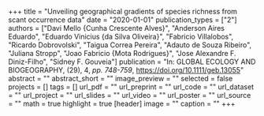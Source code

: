 +++
title = "Unveiling geographical gradients of species richness from scant occurrence data"
date = "2020-01-01"
publication_types = ["2"]
authors = ["Davi Mello {Cunha Crescente Alves}", "Anderson Aires Eduardo", "Eduardo Vinicius {da Silva Oliveira}", "Fabricio Villalobos", "Ricardo Dobrovolski", "Taigua Correa Pereira", "Adauto de Souza Ribeiro", "Juliana Stropp", "Joao Fabricio {Mota Rodrigues}", "Jose Alexandre F. Diniz-Filho", "Sidney F. Gouveia"]
publication = "In: GLOBAL ECOLOGY AND BIOGEOGRAPHY, (29), 4, _pp. 748-759_, https://doi.org/10.1111/geb.13055"
abstract = ""
abstract_short = ""
image_preview = ""
selected = false
projects = []
tags = []
url_pdf = ""
url_preprint = ""
url_code = ""
url_dataset = ""
url_project = ""
url_slides = ""
url_video = ""
url_poster = ""
url_source = ""
math = true
highlight = true
[header]
image = ""
caption = ""
+++
